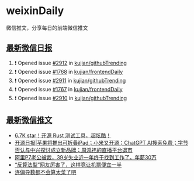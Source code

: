 # weixinDaily
微信推文，分享每日的前端微信推文

## [最新微信日报](https://github.com/kujian/weixinDaily/issues)

<!--START_SECTION:activity-->
1. ❗ Opened issue [#2912](https://github.com/kujian/githubTrending/issues/2912) in [kujian/githubTrending](https://github.com/kujian/githubTrending)
2. ❗ Opened issue [#1768](https://github.com/kujian/frontendDaily/issues/1768) in [kujian/frontendDaily](https://github.com/kujian/frontendDaily)
3. ❗ Opened issue [#2911](https://github.com/kujian/githubTrending/issues/2911) in [kujian/githubTrending](https://github.com/kujian/githubTrending)
4. ❗ Opened issue [#1767](https://github.com/kujian/frontendDaily/issues/1767) in [kujian/frontendDaily](https://github.com/kujian/frontendDaily)
5. ❗ Opened issue [#2910](https://github.com/kujian/githubTrending/issues/2910) in [kujian/githubTrending](https://github.com/kujian/githubTrending)
<!--END_SECTION:activity-->


## [最新微信推文](https://weixin.qdkfweb.cn/)

<!-- BLOG-POST-LIST:START -->
- [6.7K star！开源 Rust 测试工具，超炫酷！](https://weixin.qdkfweb.cn/60718.html)
- [开源日报|苹果将推出可折叠iPad；小米又开源；ChatGPT AI搜索免费；字节否认与中兴探讨成立新品牌；周鸿祎的直播平台退市](https://weixin.qdkfweb.cn/60720.html)
- [阿里P7老公被裁，39岁失业近一年终于找到工作了。年薪30万](https://weixin.qdkfweb.cn/60699.html)
- [“反算法型”网友厉害了，这样竟让机票便宜一半](https://weixin.qdkfweb.cn/60715.html)
- [连偏导数都不会算太菜了吧](https://weixin.qdkfweb.cn/60716.html)
<!-- BLOG-POST-LIST:END -->